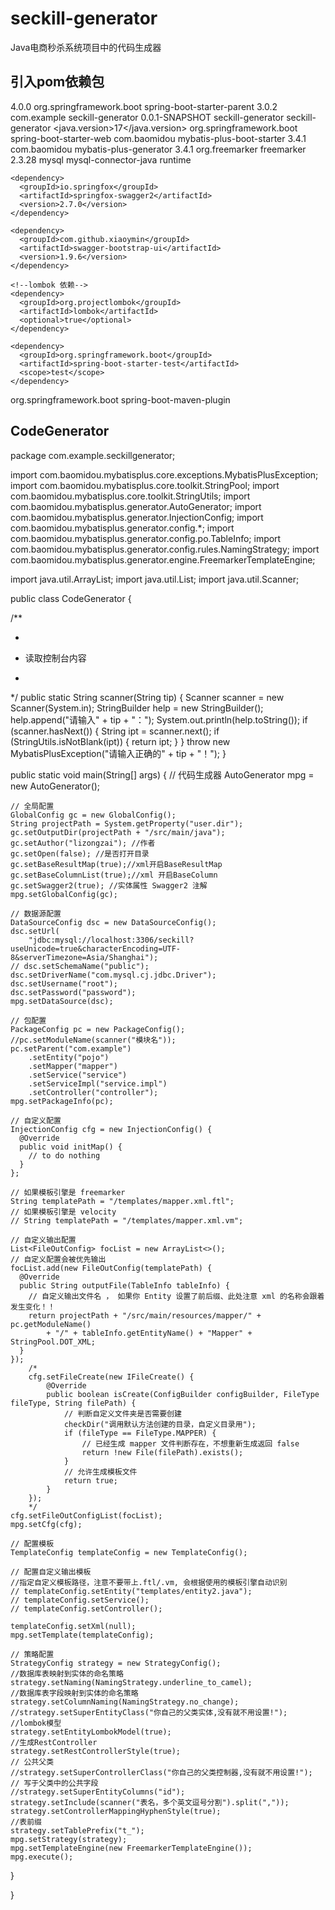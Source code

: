 # seckill-generator
Java电商秒杀系统项目中的代码生成器

## 引入pom依赖包

<?xml version="1.0" encoding="UTF-8"?>
<project xmlns="http://maven.apache.org/POM/4.0.0"
  xmlns:xsi="http://www.w3.org/2001/XMLSchema-instance"
  xsi:schemaLocation="http://maven.apache.org/POM/4.0.0 https://maven.apache.org/xsd/maven-4.0.0.xsd">
  <modelVersion>4.0.0</modelVersion>
  <parent>
    <groupId>org.springframework.boot</groupId>
    <artifactId>spring-boot-starter-parent</artifactId>
    <version>3.0.2</version>
    <relativePath/> <!-- lookup parent from repository -->
  </parent>
  <groupId>com.example</groupId>
  <artifactId>seckill-generator</artifactId>
  <version>0.0.1-SNAPSHOT</version>
  <name>seckill-generator</name>
  <description>seckill-generator</description>
  <properties>
    <java.version>17</java.version>
  </properties>
  <dependencies>
    <!--spring-boot-web-->
    <dependency>
      <groupId>org.springframework.boot</groupId>
      <artifactId>spring-boot-starter-web</artifactId>
    </dependency>
    <!--mybatis-plus 依赖-->
    <dependency>
      <groupId>com.baomidou</groupId>
      <artifactId>mybatis-plus-boot-starter</artifactId>
      <version>3.4.1</version>
    </dependency>
    <!--mybatis-plus 代码生成器依赖-->
    <dependency>
      <groupId>com.baomidou</groupId>
      <artifactId>mybatis-plus-generator</artifactId>
      <version>3.4.1</version>
    </dependency>
    <!--freemarker 依赖-->
    <dependency>
      <groupId>org.freemarker</groupId>
      <artifactId>freemarker</artifactId>
      <version>2.3.28</version>
    </dependency>
    <!--mysql 依赖-->
    <dependency>
      <groupId>mysql</groupId>
      <artifactId>mysql-connector-java</artifactId>
      <scope>runtime</scope>
    </dependency>

    <dependency>
      <groupId>io.springfox</groupId>
      <artifactId>springfox-swagger2</artifactId>
      <version>2.7.0</version>
    </dependency>

    <dependency>
      <groupId>com.github.xiaoymin</groupId>
      <artifactId>swagger-bootstrap-ui</artifactId>
      <version>1.9.6</version>
    </dependency>

    <!--lombok 依赖-->
    <dependency>
      <groupId>org.projectlombok</groupId>
      <artifactId>lombok</artifactId>
      <optional>true</optional>
    </dependency>

    <dependency>
      <groupId>org.springframework.boot</groupId>
      <artifactId>spring-boot-starter-test</artifactId>
      <scope>test</scope>
    </dependency>

  </dependencies>

  <build>
    <plugins>
      <plugin>
        <groupId>org.springframework.boot</groupId>
        <artifactId>spring-boot-maven-plugin</artifactId>
      </plugin>
    </plugins>
  </build>

</project>

## CodeGenerator
package com.example.seckillgenerator;

import com.baomidou.mybatisplus.core.exceptions.MybatisPlusException;
import com.baomidou.mybatisplus.core.toolkit.StringPool;
import com.baomidou.mybatisplus.core.toolkit.StringUtils;
import com.baomidou.mybatisplus.generator.AutoGenerator;
import com.baomidou.mybatisplus.generator.InjectionConfig;
import com.baomidou.mybatisplus.generator.config.*;
import com.baomidou.mybatisplus.generator.config.po.TableInfo;
import com.baomidou.mybatisplus.generator.config.rules.NamingStrategy;
import com.baomidou.mybatisplus.generator.engine.FreemarkerTemplateEngine;

import java.util.ArrayList;
import java.util.List;
import java.util.Scanner;

public class CodeGenerator {

  /**
   * <p>
   * 读取控制台内容
   * </p>
   */
  public static String scanner(String tip) {
    Scanner scanner = new Scanner(System.in);
    StringBuilder help = new StringBuilder();
    help.append("请输入" + tip + "：");
    System.out.println(help.toString());
    if (scanner.hasNext()) {
      String ipt = scanner.next();
      if (StringUtils.isNotBlank(ipt)) {
        return ipt;
      }
    }
    throw new MybatisPlusException("请输入正确的" + tip + "！");
  }

  public static void main(String[] args) {
    // 代码生成器
    AutoGenerator mpg = new AutoGenerator();

    // 全局配置
    GlobalConfig gc = new GlobalConfig();
    String projectPath = System.getProperty("user.dir");
    gc.setOutputDir(projectPath + "/src/main/java");
    gc.setAuthor("lizongzai"); //作者
    gc.setOpen(false); //是否打开目录
    gc.setBaseResultMap(true);//xml开启BaseResultMap
    gc.setBaseColumnList(true);//xml 开启BaseColumn
    gc.setSwagger2(true); //实体属性 Swagger2 注解
    mpg.setGlobalConfig(gc);

    // 数据源配置
    DataSourceConfig dsc = new DataSourceConfig();
    dsc.setUrl(
        "jdbc:mysql://localhost:3306/seckill?useUnicode=true&characterEncoding=UTF-8&serverTimezone=Asia/Shanghai");
    // dsc.setSchemaName("public");
    dsc.setDriverName("com.mysql.cj.jdbc.Driver");
    dsc.setUsername("root");
    dsc.setPassword("password");
    mpg.setDataSource(dsc);

    // 包配置
    PackageConfig pc = new PackageConfig();
    //pc.setModuleName(scanner("模块名"));
    pc.setParent("com.example")
        .setEntity("pojo")
        .setMapper("mapper")
        .setService("service")
        .setServiceImpl("service.impl")
        .setController("controller");
    mpg.setPackageInfo(pc);

    // 自定义配置
    InjectionConfig cfg = new InjectionConfig() {
      @Override
      public void initMap() {
        // to do nothing
      }
    };

    // 如果模板引擎是 freemarker
    String templatePath = "/templates/mapper.xml.ftl";
    // 如果模板引擎是 velocity
    // String templatePath = "/templates/mapper.xml.vm";

    // 自定义输出配置
    List<FileOutConfig> focList = new ArrayList<>();
    // 自定义配置会被优先输出
    focList.add(new FileOutConfig(templatePath) {
      @Override
      public String outputFile(TableInfo tableInfo) {
        // 自定义输出文件名 ， 如果你 Entity 设置了前后缀、此处注意 xml 的名称会跟着发生变化！！
        return projectPath + "/src/main/resources/mapper/" + pc.getModuleName()
            + "/" + tableInfo.getEntityName() + "Mapper" + StringPool.DOT_XML;
      }
    });
        /*
        cfg.setFileCreate(new IFileCreate() {
            @Override
            public boolean isCreate(ConfigBuilder configBuilder, FileType fileType, String filePath) {
                // 判断自定义文件夹是否需要创建
                checkDir("调用默认方法创建的目录，自定义目录用");
                if (fileType == FileType.MAPPER) {
                    // 已经生成 mapper 文件判断存在，不想重新生成返回 false
                    return !new File(filePath).exists();
                }
                // 允许生成模板文件
                return true;
            }
        });
        */
    cfg.setFileOutConfigList(focList);
    mpg.setCfg(cfg);

    // 配置模板
    TemplateConfig templateConfig = new TemplateConfig();

    // 配置自定义输出模板
    //指定自定义模板路径，注意不要带上.ftl/.vm, 会根据使用的模板引擎自动识别
    // templateConfig.setEntity("templates/entity2.java");
    // templateConfig.setService();
    // templateConfig.setController();

    templateConfig.setXml(null);
    mpg.setTemplate(templateConfig);

    // 策略配置
    StrategyConfig strategy = new StrategyConfig();
    //数据库表映射到实体的命名策略
    strategy.setNaming(NamingStrategy.underline_to_camel);
    //数据库表字段映射到实体的命名策略
    strategy.setColumnNaming(NamingStrategy.no_change);
    //strategy.setSuperEntityClass("你自己的父类实体,没有就不用设置!");
    //lombok模型
    strategy.setEntityLombokModel(true);
    //生成RestController
    strategy.setRestControllerStyle(true);
    // 公共父类
    //strategy.setSuperControllerClass("你自己的父类控制器,没有就不用设置!");
    // 写于父类中的公共字段
    //strategy.setSuperEntityColumns("id");
    strategy.setInclude(scanner("表名，多个英文逗号分割").split(","));
    strategy.setControllerMappingHyphenStyle(true);
    //表前缀
    strategy.setTablePrefix("t_");
    mpg.setStrategy(strategy);
    mpg.setTemplateEngine(new FreemarkerTemplateEngine());
    mpg.execute();
  }


}

